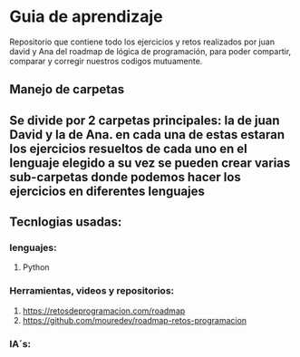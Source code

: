 # Guia de aprendizaje
Repositorio que contiene todo los ejercicios y retos realizados por juan david y Ana del roadmap de lógica de programación, para poder compartir, comparar y corregir nuestros codigos mutuamente.

## Manejo de carpetas 
Se divide por 2 carpetas principales: la de juan David y la de Ana.
en cada una de estas estaran los ejercicios resueltos de cada uno en el lenguaje elegido 
a su vez se pueden crear varias sub-carpetas donde podemos hacer los ejercicios en diferentes lenguajes
---
## Tecnlogias usadas: 
### lenguajes:
1. Python
### Herramientas, videos y repositorios:
1. https://retosdeprogramacion.com/roadmap
2. https://github.com/mouredev/roadmap-retos-programacion
### IA´s:
